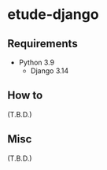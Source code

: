# etude-django

## Requirements

- Python 3.9
  - Django 3.14

## How to

(T.B.D.)

## Misc

(T.B.D.)

